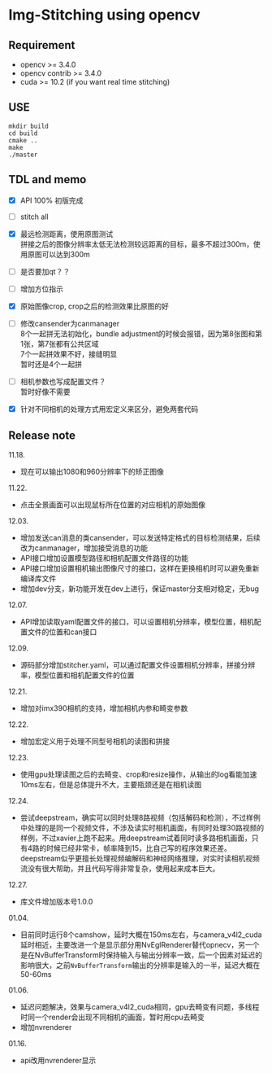 # Img-Stitching using opencv

## Requirement
- opencv >= 3.4.0  
- opencv contrib >= 3.4.0  
- cuda >= 10.2 (if you want real time stitching)  

## USE
```
mkdir build
cd build
cmake ..
make
./master
```

## TDL and memo
- [x] API 100%  初版完成
- [ ] stitch all  
- [x] 最远检测距离，使用原图测试   
      拼接之后的图像分辨率太低无法检测较远距离的目标，最多不超过300m，使用原图可以达到300m   
- [ ] 是否要加qt？？  
- [ ] 增加方位指示    
- [x] 原始图像crop, crop之后的检测效果比原图的好 
- [ ] 修改cansender为canmanager  
8个一起拼无法初始化，bundle adjustment的时候会报错，因为第8张图和第1张，第7张都有公共区域  
7个一起拼效果不好，接缝明显  
暂时还是4个一起拼  
- [ ] 相机参数也写成配置文件？  
暂时好像不需要
- [x] 针对不同相机的处理方式用宏定义来区分，避免两套代码  



## Release note
11.18.   
- 现在可以输出1080和960分辨率下的矫正图像   

11.22.  
- 点击全景画面可以出现鼠标所在位置的对应相机的原始图像  

12.03.   
- 增加发送can消息的类cansender，可以发送特定格式的目标检测结果，后续改为canmanager，增加接受消息的功能
- API接口增加设置模型路径和相机配置文件路径的功能   
- API接口增加设置相机输出图像尺寸的接口，这样在更换相机时可以避免重新编译库文件  
- 增加dev分支，新功能开发在dev上进行，保证master分支相对稳定，无bug  

12.07.
- API增加读取yaml配置文件的接口，可以设置相机分辨率，模型位置，相机配置文件的位置和can接口  

12.09.  
- 源码部分增加stitcher.yaml，可以通过配置文件设置相机分辨率，拼接分辨率，模型位置和相机配置文件的位置  

12.21.
- 增加对imx390相机的支持，增加相机内参和畸变参数  

12.22.
- 增加宏定义用于处理不同型号相机的读图和拼接  

12.23.
- 使用gpu处理读图之后的去畸变、crop和resize操作，从输出的log看能加速10ms左右，但是总体提升不大，主要瓶颈还是在相机读图    

12.24.
- 尝试deepstream，确实可以同时处理8路视频（包括解码和检测），不过样例中处理的是同一个视频文件，不涉及读实时相机画面，有同时处理30路视频的样例，不过xavier上跑不起来。用deepstream试着同时读多路相机画面，只有4路的时候已经非常卡，帧率降到15，比自己写的程序效果还差。deepstream似乎更擅长处理视频编解码和神经网络推理，对实时读相机视频流没有很大帮助，并且代码写得非常复杂，使用起来成本巨大。

12.27.
- 库文件增加版本号1.0.0

01.04.
- 目前同时运行8个camshow，延时大概在150ms左右，与camera_v4l2_cuda延时相近，主要改进一个是显示部分用NvEglRenderer替代opnecv，另一个是在NvBufferTransform时保持输入与输出分辨率一致，后一个因素对延迟的影响很大，之前`NvBufferTransform`输出的分辨率是输入的一半，延迟大概在50-60ms

01.06.
- 延迟问题解决，效果与camera_v4l2_cuda相同，gpu去畸变有问题，多线程时同一个render会出现不同相机的画面，暂时用cpu去畸变
- 增加nvrenderer  

01.16.
- api改用nvrenderer显示

